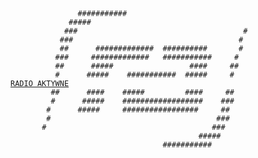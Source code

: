 <!-- markdownlint-capture -->
<!-- markdownlint-disable no-trailing-spaces no-multiple-blanks line-length -->
<!-- trunk-ignore-begin(git-diff-check/error) -->
<pre><code>                                                                                                 
                                                                                                 
                                                                                                 
               ###########                                                                       
             #####                                                                               
            ###                                     #                                            
           ###                                     #                                             
           ##      #############  ##########       #                                             
          ###     #############   ###########     #                                              
          ##      #####                 ####     ##                                              
          #      #####    ###########  #####     #                           <a href="https://radio-aktywne.github.io/docs">RADIO AKTYWNE</a>       
         ##      ####    #####         ####     ##                                               
         #      #####    ##################    ###                                               
        #      #####     #################     ##                                                
        #                                     ###                                                
       #                                     ###                                                 
                                          #####                                                  
                                  ###########                                                    
                                                                                                 
                                                                                                 
                                                                                                 </code></pre>
<!-- trunk-ignore-end(git-diff-check/error) -->
<!-- markdownlint-restore -->
